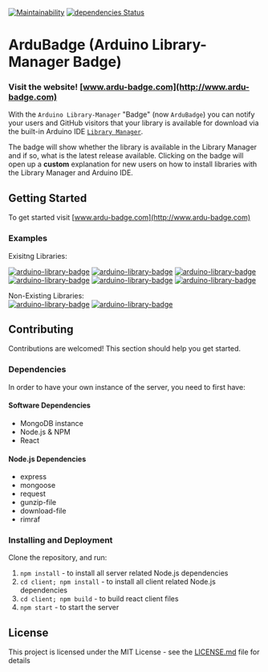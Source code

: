 [![Maintainability](https://api.codeclimate.com/v1/badges/9dfc74cb3e65fb4dcd84/maintainability)](https://codeclimate.com/github/gilmaimon/Arduino-Library-Manager-Badge/maintainability) [![dependencies Status](https://david-dm.org/gilmaimon/Arduino-Library-Manager-Badge/status.svg)](https://david-dm.org/gilmaimon/Arduino-Library-Manager-Badge)

# ArduBadge (Arduino Library-Manager Badge)
### Visit the website! [www.ardu-badge.com](http://www.ardu-badge.com)

With the `Arduino Library-Manager` "Badge" (now `ArduBadge`) you can notify your users and GitHub visitors that your library is available for download via the built-in Arduino IDE [`Library Manager`](https://www.arduino.cc/en/guide/libraries).

The badge will show whether the library is available in the Library Manager and if so, what is the latest release available. Clicking on the badge will open up a **custom** explanation for new users on how to install libraries with the Library Manager and Arduino IDE.

## Getting Started
To get started visit [www.ardu-badge.com](http://www.ardu-badge.com)

### Examples
Exisitng Libraries:  

[![arduino-library-badge](http://www.ardu-badge.com/badge/ArduinoCloudStorage.svg)](http://www.ardu-badge.com/ArduinoCloudStorage)
[![arduino-library-badge](http://www.ardu-badge.com/badge/ArduinoComponents.svg)](http://www.ardu-badge.com/ArduinoComponents)
[![arduino-library-badge](http://www.ardu-badge.com/badge/FastLED.svg)](http://www.ardu-badge.com/FastLED)
[![arduino-library-badge](http://www.ardu-badge.com/badge/HttpClient.svg)](http://www.ardu-badge.com/HttpClient)
[![arduino-library-badge](http://www.ardu-badge.com/badge/MQTT.svg)](http://www.ardu-badge.com/MQTT)
[![arduino-library-badge](http://www.ardu-badge.com/badge/MySensors.svg)](http://www.ardu-badge.com/MySensors)

Non-Existing Libraries:  
[![arduino-library-badge](http://www.ardu-badge.com/badge/NoWay.svg)](http://www.ardu-badge.com/NoWay)
[![arduino-library-badge](http://www.ardu-badge.com/badge/Not%20A%20Real%20Library.svg)](http://www.ardu-badge.com/Not%20A%20Real%20Library)



## Contributing
Contributions are welcomed!
This section should help you get started.
### Dependencies
In order to have your own instance of the server, you need to first have:
#### Software Dependencies
- MongoDB instance
- Node.js & NPM
- React

#### Node.js Dependencies
- express
- mongoose
- request
- gunzip-file
- download-file
- rimraf
### Installing and Deployment
Clone the repository, and run:
1. ```npm install``` - to install all server related Node.js dependencies
1. ```cd client; npm install``` - to install all client related Node.js dependencies
2. ```cd client; npm build``` - to build react client files
3. ```npm start``` - to start the server

## License
This project is licensed under the MIT License - see the [LICENSE.md](LICENSE) file for details
